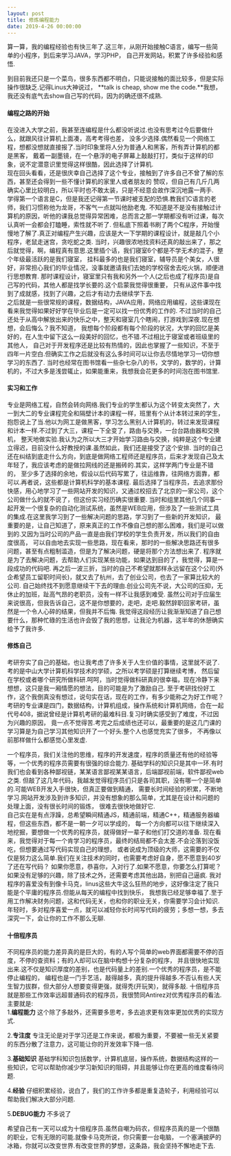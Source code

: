 ```yaml
---
layout: post
title: 修炼编程能力
date: 2019-4-26 00:00:00
---
```


算一算，我的编程经验也有快三年了.这三年，从刚开始接触C语言，编写一些简单的小程序，到后来学习JAVA，学习PHP，
自己开发网站，积累了许多经验和感悟.

到目前我还只是一个菜鸟，很多东西都不明白，只能说接触的面比较多，但是实际操作很缺乏.记得Linus大神说过，
**talk is cheap, show me the code.**我想，我还没有底气去show自己写的代码，因为的确还很不成熟.

#### 编程之路的开始
在没进入大学之前，我甚至连编程是什么都没听说过.也没有思考过今后要做什么，就跟风往计算机上面凑，高考考得也差，
没多少选择.偶然看见一个网络工程，想都没想就直接报了.当时印象里将人分为普通人和黑客，所有弄计算机的都是黑客，
戴着一副墨镜，在一个悬浮的电子屏幕上敲敲打打，类似于这样的印象，说不定潜意识里觉得这样很酷，因此选择了计算机.  
现在回头看看，还是很庆幸自己选择了这个专业，接触到了许多自己不曾了解的东西，甚至还会得到一些不懂计算机的家里人或者朋友的
赞叹，但自己有几斤几两确实心里比较明白，所以平时也不敢太装，只是不经意会故作深沉地露一两手.   
学得第一个语言是C，但是我还记得第一节课时被支配的恐惧.教我们C语言的老师，我们习惯称他为龙哥，不客气一点就叫他励老鬼.
不知道是不是没有接触过计算机的原因，听他的课我总觉得异常困难，总而言之那一学期都没有听过课，每次认真听一会都会打瞌睡，索性就不听了.
但私底下照着书刷了两个C程序，开始慢慢地了解了.真正对编程产生兴趣，应该是大一下学期的课程设计，就是敲几个小程序，老鼠走迷宫，贪吃蛇之类.
当时，兴趣很浓地找资料还真的敲出来了，那之后就觉得，啊，编程真有意思.这里插个话，我们寝室6个都是不学无术的混子，整个年级最活跃的是我们寝室，
挂科最多的也是我们寝室，辅导员是个美女，人很好，非常担心我们的毕业情况，没事就邀请我们去她的学校宿舍去吃火锅，顺便进行思想教育.
那时课程设计，寝室里只有我和另外一个人(之后也成了程序员)是自己写的代码，其他人都是找学长要的.这个启蒙我觉得很重要，
只有从这件事中找到了成就感，找到了兴趣，之后才有动力去继续学下去.  
之后就是一些很常规的课程，数据结构，JAVA应用，网络应用编程，这些课现在看来我觉得如果好好学在毕业后是一定可以找一份优秀的工作的.
不过当时的自己还处于从高中解放出来的快乐之中，整天和寝室几个瞎闹，打游戏到深夜.现在想想，会后悔么？我不知道，
我想每个阶段都有每个阶段的状况，大学的回忆是美好的，在人生中留下这么一段美好的回忆，也不错.不过相比于寝室或者班级里的其他人，
自己对于开发程序还是比较有热情的，因此也掌握了一些知识，不至于四年一片空白.但确实工作之后就没有这么多时间可以让你去尽情地学习一切你想学习的东西了.
当时也经常在图书馆看一些杂七杂八的书，文学的，数学的，计算机的，不过大多是浅尝辄止，如果能重来，我想我会花更多的时间泡在图书馆里.

#### 实习和工作
专业是网络工程，自然会转向网络.我们专业的学生都认为这个转变太突然了，大一到大二的专业课程完全和隔壁计本的课程一样，班里有个从计本转过来的学生，
抱怨说上了当.他以为网工是做黑客，学习怎么黑别人计算机的，转过来发现课程和计本一样.不过到了大三，课程一下全变了，路由与交换，一台台路由器和交换机，
整天地做实验.我认为之所以大三才开始学习路由与交换，纯粹是这个专业建立得迟，目前没什么好教授的课.虽然如此，我们还是接受了这个安排.
当时的自己还在纠结到底走什么方向，到底是做网络工程师还是程序员，后来才发现自己及太年轻了，我应该考虑的是做拉网线的还是搬砖的.其实，这样学两门专业是不错的，
至少多了选择的余地，假设以后代码写累了，往运维靠，往网络方面靠，都可以.再者说，这些都是计算机科学的基本课程.
最后选择了当程序员，去追求那份快感，用心地学习了一些网站开发的知识，又通过校招去了北京的一家公司，这个公司做什么的就不说了，但这份实习经历确实很重要.
当时和组里其他几个同事一起开发一个很复杂的自动化测试系统，虽然是WEB应用，但涉及了一些测试工具的集成.在这里我学习到了一些解决问题的思路，学习到了一些新的开发知识，
最重要的是，让自己知道了，原来真正的工作不像自己想的那么困难，我们是可以做到的.又因为当时公司的产品一直是由我们学校的学生负责开发，所以我们的自由度很高，
可以自由地去实现一些思路，现在看来，那时的一些解决思路还有很多问题，甚至有点粗制滥造，但是为了解决问题，硬是将那个方法想出来了.
程序就是为了去解决问题，去帮助人们实现某些功能，如果达到目的了，我觉得，算是一段成功的代码吧.
再之后一波三折，当时的自己不希望就那样永远留在这个公司(外企希望员工留职时间长)，就又去了杭州，去了创业公司，也去了一家算比较大的公司.
自己始终找不到愿意继续干下去的理由.创业公司先不说，大公司的压抑，无休止的加班，趾高气昂的老职员，没有一样不让我感到难受.
虽然公司对于应届生来说很高，但我告诉自己，这不是你想要的，走吧，走吧.毅然辞职回家考研，虽然是一个令人心碎的结果，但我并不后悔.
我觉得这段经历让我渐渐知道了自己想要什么，那种忙碌的生活也许会毁了我的思想，让我沦为机器，这半年的休憩确实给予了我许多.

#### 修炼自己
考研夯实了自己的基础，也让我考虑了许多关于人生价值的事情，这里就不说了.考的是中山大学计算机科学技术的学硕，之所以考学硕是打算继续考博，
然后留在学校或者哪个研究所做科研.呵呵，当时觉得做科研真的很幸福，现在冷静下来想想，这只是我一厢情愿的想法，目的可能是为了激励自己.
至于考研找份好工作，这个我倒真没有想过，说句实在话，现在的工作，有多少能称之为好工作呢？
考研的专业课是四门，数据结构，计算机组成，操作系统和计算机网络，合在一起代号408，据说曾经是计算机考研的最难科目.复习时确实感受到了难度，不过因为兴趣的原因，
竟一点不觉得苦.考完之后成绩也还可以，最重要的是这几门课的学习算是为自己学习其他知识开了一个好头.整个人也感觉充实了很多，
不再像以前那样做什么都感觉心里发虚.

一个程序员，我们关注他的思维，程序的开发速度，程序的质量还有他的经验等等，一个优秀的程序员需要有很强的综合能力.
基础学科的知识只是其中一环.有时我们也会看到各种鄙视链，某某语言鄙视某某语言，后端鄙视前端，软件鄙视web之类.
但敲了这几年代码，我越发觉得程序员们只是各司其职，没有哪一个是简单的.可能WEB开发入手很快，但真正要做到精通，
需要长时间经验的积累，不断地学习.网站开发涉及到许多知识，并没有想象的那么简单，尤其是在设计和问题的处理上面，没有很长时间的锻炼，
很难去很快地做好它.    
自己实在是有点浮躁，总希望瞬间精通JS，精通前端，精通C++，精通服务器编程，但这些东西，都不是一朝一夕可以学成的，
每一个方向都可以往下继续深入地挖掘，要想做一个优秀的程序员，就得做好一辈子和他们打交道的准备.
现在看来，我觉得对于每一个肯学习的程序员，最终的结局都不会太差.不会沦落到没饭吃，但想要通过写代码实现自己的理想，
或者说成为顶级的大师，这需要的不仅仅是努力这么简单.我们在关注技术的同时，也需要考虑好自身，愿不愿意到40岁了还在写代码？
如果你愿意，恭喜你，入对行了.如果不愿意，你要怎么打算呢？如果没有足够的兴趣，除了技术之外，还需要考虑其他出路，别把自己逼疯.
我对程序的喜爱没有到像卡马克，linus这些大牛这么狂热的地步，这好像注定了我只能是个平庸的程序员.但能从每天的编程中找到快乐，
我想我已经足够幸福了.至于用工作解决财务问题，这和代码无关，也和你的职业无关，你需要学习会计知识.
年轻时，多对程序喜爱一点，就可以减轻你长时间写代码的疲劳；多想一想，多去深究一下，会让你的工作不那么无聊.

#### 十倍程序员
不同程序员的能力差异真的是巨大的，有的人写个简单的web界面都需要不停的百度，不停的查资料；有的人却可以在脑中构想十分复杂的程序，
并且很快地实现出来.这不仅是知识厚度的差别，也是代码量上的差别.一个优秀的程序员，是不能停止编程的，
编程也是一门手艺活，敲得越多，真的提升得越多.不否认有些人天生智力拔群，但大部分人想要变得更强，就得秃(开玩笑)，就得多敲.
十倍程序员就是那些工作效率远超普通码农的程序员，我很赞同Antirez对优秀程序员的看法.   
主要就是:     
1.**编程能力** 这个除了多敲外，还需要多思考，多去追求更有效率更加优秀的实现方式.

2.**专注度** 专注无论是对于学习还是工作来说，都极为重要，不要被一些无关紧要的东西分散了注意力，这可能让你的开发效率下降一倍.

3.**基础知识** 基础学科知识包括数学，计算机底层，操作系统，数据结构这样的一些知识，它可以帮助你减少学习新知识的阻碍，并且能够让你在更高的维度看待问题.

4.**经验** 仔细积累经验，说白了，我们的工作许多都是重复造轮子，利用经验可以帮助我们解决大部分问题.

5.**DEBUG能力** 不多说了

希望自己有一天可以成为十倍程序员.虽然自嘲为码农，但程序员真的是一个很酷的职业，它有无限的可能.就像卡马克所说，你只需要一台电脑，
一个塞满披萨的冰箱，你就可以改变世界.有改变世界的梦想，这条路，我会坚持不懈地走下去.




